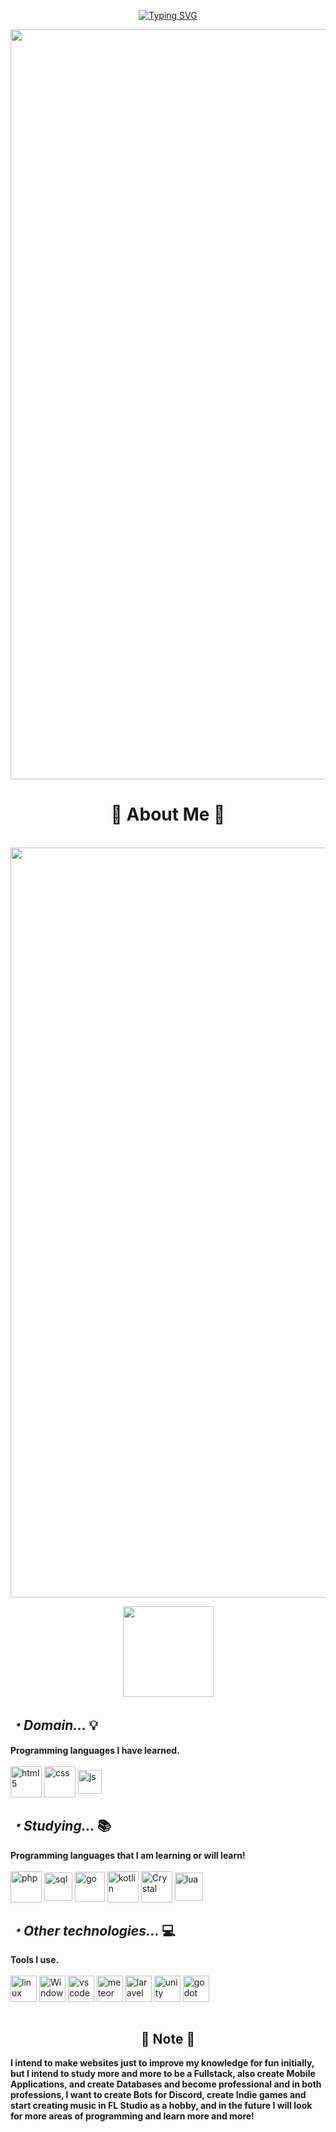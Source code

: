 <p align="center">
  <a href="https://git.io/typing-svg">
  <img src="https://readme-typing-svg.demolab.com?font=Fira+Code&weight=600&size=25&pause=1000&color=70a3f8&random=false&width=435&height=40&lines=🔥Hi,+my+nickname+is+Wev!🐘" alt="Typing SVG">
  </a>
</p>

<img align="center" width="1200px" src="https://cdn.discordapp.com/attachments/1165135807414276167/1329218353595813992/1736980749487.gif?ex=67898a8f&is=6788390f&hm=5462204a46110ce30d5939a31b68edaa81314586202950a058ab815e71796e17&">

<h1 align="center">🌌 About Me 🌌</h1>
<br>
<img align="center" width="1200px" src="https://github-readme-stats.vercel.app/api?username=Wev237&show_icons=true&theme=tokyonight">

<p align="center" >
<img align="center" width="145px" src="https://komarev.com/ghpvc/?username=Wev237&color=blueviolet">
</p>

<h2><i>・Domain... </i>💡</h2>
<b>Programming languages ​​I have learned.</b>

<div style="display: inline block"><br/>
    <img align="center" alt="html5" width="50px" src="https://cdn.jsdelivr.net/gh/devicons/devicon@latest/icons/html5/html5-plain-wordmark.svg"/>
    <img align="center" alt="css" width="50px" src="https://cdn.jsdelivr.net/gh/devicons/devicon@latest/icons/css3/css3-plain-wordmark.svg"/>
    <img align="center" alt="js" width="38px" src="https://cdn.jsdelivr.net/gh/devicons/devicon@latest/icons/javascript/javascript-original.svg"/> 
</div>    
<h2><i>・Studying... </i>📚</h2>
<b>Programming languages that I am learning or will learn!</b>

<div style="display: inline block"><br/>
    <img align="center" alt="php" width="50px" src="https://cdn.jsdelivr.net/gh/devicons/devicon@latest/icons/php/php-original.svg"/>
    <img align="center" alt="sql" width="45px" src="https://cdn.jsdelivr.net/gh/devicons/devicon@latest/icons/azuresqldatabase/azuresqldatabase-original.svg"/> 
    <img align="center" alt="go" width="48px" src="https://cdn.jsdelivr.net/gh/devicons/devicon@latest/icons/go/go-original-wordmark.svg"/>
    <img align="center" alt="kotlin" width="50px" src="https://cdn.jsdelivr.net/gh/devicons/devicon@latest/icons/kotlin/kotlin-original.svg"/>
    <img align="center" alt="Crystal" width="50px" src="https://cdn.jsdelivr.net/gh/devicons/devicon@latest/icons/crystal/crystal-original-wordmark.svg"/>
    <img align="center" alt="lua" width="45px" src="https://cdn.jsdelivr.net/gh/devicons/devicon@latest/icons/lua/lua-original.svg" />

<h2><i>・Other technologies... </i>💻</h2>
<b>Tools I use.</b>

<div style="display: inline block"><br/>
    <img align="center" alt="linux" width="42px" src="https://cdn.jsdelivr.net/gh/devicons/devicon@latest/icons/linux/linux-original.svg"/>
    <img align="center" alt="Windows" width="42px" src="https://cdn.jsdelivr.net/gh/devicons/devicon@latest/icons/windows11/windows11-original.svg" />
    <img align="center" alt="vscode" width="42px" src="https://cdn.jsdelivr.net/gh/devicons/devicon@latest/icons/vscode/vscode-original.svg" />
    <img align="center" alt="meteor" width="42px" src="https://cdn.jsdelivr.net/gh/devicons/devicon@latest/icons/meteor/meteor-original.svg" />
    <img align="center" alt="laravel" width="42px" src="https://cdn.jsdelivr.net/gh/devicons/devicon@latest/icons/laravel/laravel-original.svg" />
    <img align="center" alt="unity" width="42px" src="https://cdn.jsdelivr.net/gh/devicons/devicon@latest/icons/unity/unity-plain.svg" />  
    <img align="center" alt="godot" width="42px" src="https://cdn.jsdelivr.net/gh/devicons/devicon@latest/icons/godot/godot-original.svg"/>
    
</div>
<br>
<h2 align="center" >📃 Note 📃</h2>
<p><b>I intend to make websites just to improve my knowledge for fun initially, but I intend to study more and more to be a Fullstack, also create Mobile Applications, and create Databases and become professional and in both professions, I want to create Bots for Discord, create Indie games and start creating music in FL Studio as a hobby, and in the future I will look for more areas of programming and learn more and more!</b></p>
<br>


